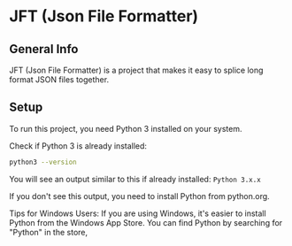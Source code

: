 # JFT (Json File Formatter)

## General Info
JFT (Json File Formatter) is a project that makes it easy to splice long format JSON files together.

## Setup
To run this project, you need Python 3 installed on your system.

Check if Python 3 is already installed:
```bash
python3 --version

```
You will see an output similar to this if already installed: ```Python 3.x.x```

If you don't see this output, you need to install Python from python.org.

Tips for Windows Users:
If you are using Windows, it's easier to install Python from the Windows App Store. You can find Python by searching for "Python" in the store,
